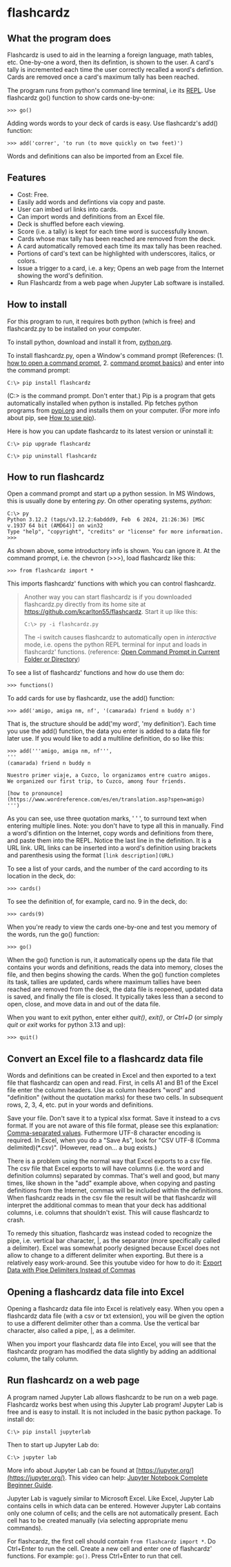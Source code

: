 # **flashcardz**

## **What the program does**
Flashcardz is used to aid in the learning a foreign language, math tables, etc.
One-by-one a word, then its defintion, is shown to the user.  A card's tally is
incremented each time the user correctly recalled a word's defintion.  Cards
are removed once a card's maximum tally has been reached.

The program runs from python's command line terminal, i.e its [REPL](https://www.pythonmorsels.com/using-the-python-repl/).  Use
flashcardz go() function to show cards one-by-one:

`>>> go()`

Adding words words to your deck of cards is easy.  Use flashcardz's add()
function:

`>>> add('correr', 'to run (to move quickly on two feet)')`

Words and definitions can also be imported from an Excel file.


## **Features**
* Cost: Free.
* Easily add words and defintions via copy and paste.
* User can imbed url links into cards.
* Can import words and definitions from an Excel file.
* Deck is shuffled before each viewing.
* Score (i.e. a tally) is kept for each time word is successfully known.
* Cards whose max tally has been reached are removed from the deck.
* A card automatically removed each time its max tally has been reached.
* Portions of card's text can be highlighted with underscores, italics, or colors.
* Issue a trigger to a card, i.e. a key; Opens an web page from the Internet
  showing the word's definition.
* Run Flashcardz from a web page when Jupyter Lab software is installed.


## **How to install**
For this program to run, it requires both python (which is free) and
flashcardz.py to be installed on your computer.

To install python, download and install it from, [python.org](https://www.python.org/).

To install flashcardz.py, open a Window's command prompt
(References: (1. [how to open a command prompt](https://www.youtube.com/watch?v=uE9WgNr3OjM), 2. [command prompt basics](https://www.makeuseof.com/tag/a-beginners-guide-to-the-windows-command-line/))
and enter into the command prompt:

`C:\> pip install flashcardz`

(C:\>  is the command prompt.  Don't enter that.)  Pip is a program that gets
automatically installed when python is installed.  Pip fetches python programs
from [pypi.org](https://pypi.org/) and installs them on your computer.  (For
more info about pip, see [How to use pip](https://note.nkmk.me/en/python-pip-usage/)).

Here is how you can update flashcardz to its latest version or uninstall it:
```
C:\> pip upgrade flashcardz

C:\> pip uninstall flashcardz
```

## **How to run flashcardz**

Open a command prompt and start up a python session.  In MS Windows, this is
usually done by entering *py*.  On other operating systems, *python*:

```
C:\> py
Python 3.12.2 (tags/v3.12.2:6abddd9, Feb  6 2024, 21:26:36) [MSC v.1937 64 bit (AMD64)] on win32
Type "help", "copyright", "credits" or "license" for more information.
>>>
```

As shown above, some introductory info is shown.  You can ignore it.  At the
command prompt, i.e. the chevron (>>>), load flashcardz like this:

`>>> from flashcardz import *`

This imports flashcardz' functions with which you can control flashcardz.

>Another way you can start flashcardz is if you downloaded flashcardz.py
>directly from its home site at https://github.com/kcarlton55/flashcardz.
>Start it up like this:
>
>`C:\> py -i flashcardz.py`
>
>The -i switch causes flashcardz to automatically open in *interactive* mode,
>i.e. opens the python REPL terminal for input and loads in flashcardz' functions.
>(reference: [Open Command Prompt in Current Folder or Directory](https://www.youtube.com/watch?v=bgSSJQolR0E))

To see a list of flashcardz' functions and how do use them do:

`>>> functions()`

To add cards for use by flashcardz, use the add() function:

`>>> add('amigo, amiga nm, nf', '(camarada) friend n buddy n')`

That is, the structure should be add('my word', 'my definition').  Each time
you use the add() function, the data you enter is added to a data file for
later use.  If you would like to add a multiline definition, do so like this:

```
>>> add('''amigo, amiga nm, nf''',
'''
(camarada) friend n buddy n

Nuestro primer viaje, a Cuzco, lo organizamos entre cuatro amigos.
We organized our first trip, to Cuzco, among four friends.

[how to pronounce](https://www.wordreference.com/es/en/translation.asp?spen=amigo)
''')
```

As you can see, use three quotation marks, ' ' ', to surround text when entering
multiple lines.  Note: you don't have to type all this in manually.  Find a
word's difintion on the Internet, copy words and definitions from there, and
paste them into the REPL.  Notice the last line in the definition.  It is a URL
link.  URL links can be inserted into a word's definition using brackets and
parenthesis using the format `[link description](URL)`

To see a list of your cards, and the number of the card according to its
location in the deck, do:

`>>> cards()`

To see the definition of, for example, card no. 9 in the deck, do:

`>>> cards(9)`

When you're ready to view the cards one-by-one and test you memory of the
words, run the go() function:

`>>> go()`

When the go() function is run, it automatically opens up the data file that
contains your words and definitions, reads the data into memory, closes the file,
and then begins showing the cards.  When the go() function completes its task,
tallies are updated, cards where maximum tallies have been reached are removed
from the deck, the data file is reopened, updated data is saved, and finally
the file is closed.  It typically takes less than a second to open, close, and
move data in and out of the data file.

When you want to exit python, enter either *quit()*, *exit()*, or *Ctrl+D* (or
simply *quit* or *exit* works for python 3.13 and up):

`>>> quit()`

## **Convert an Excel file to a flashcardz data file**

Words and definitions can be created in Excel and then exported to a text file
that flashcardz can open and read.  First, in cells A1 and B1 of the Excel file
enter the column headers.  Use as column headers "word" and "definition"
(without the quotation marks) for these two cells.  In  subsequent rows, 2, 3,
4, etc. put in your words and definitions.

Save your file.  Don't save it to a typical xlsx format.  Save it instead to
a cvs format.  If you are not aware of this file format, please see this
explanation: [Comma-separated values](https://en.wikipedia.org/wiki/Comma-separated_values).
Futhermore UTF-8 character encoding is required.  In Excel, when you do a
"Save As", look for "CSV UTF-8 (Comma delimited)(*.csv)".  (However, read on...
a bug exists.)

There is a problem using the normal way that Excel exports to a csv file.  The
csv file that Excel exports to will have columns (i.e. the word and definition
columns) separated by commas.  That's well and good, but many times, like shown
in the "add" example above, when copying and pasting definitions from the
Internet, commas will be included within the definitions.  When flashcardz
reads in the csv file the result will be that flashcardz will interpret the
additional commas to mean that your deck has additional columns, i.e. columns
that shouldn't exist.  This will cause flashcardz to crash.

To remedy this situation, flashcardz was instead coded to recognize the
pipe, i.e. vertical bar character, |, as the separator (more specifically
called a delimiter).  Excel was somewhat poorly designed because Excel does not
allow to change to a different delimiter when exporting.  But there is a
relatively easy work-around.  See this youtube video for how to do it:
[Export Data with Pipe Delimiters Instead of Commas](https://www.youtube.com/watch?v=jieWzHJjVBU)


## **Opening a flashcardz data file into Excel**

Opening a flashcardz data file into Excel is relatively easy.  When you open a
flashcardz data file (with a csv or txt extension), you will be given the
option to use a different delimiter other than a comma.  Use the vertical
bar character, also called a pipe, |, as a delimiter.

When you import your flashcardz data file into Excel, you will see that the
flashcardz program has modified the data slightly by adding an additional
column, the tally column.


## **Run flashcardz on a web page**

A program named Jupyter Lab allows flashcardz to be run on a web page.
Flashcardz works best when using this Jupyter Lab program!  Jupyter Lab is free
and is easy to install.  It is not included in the basic python package.  To
install do:

`C:\> pip install jupyterlab`

Then to start up Jupyter Lab do:

`C:\> jupyter lab`

More info about Jupyter Lab can be found at [https://jupyter.org/](https://jupyter.org/).
This video can help: [Jupyter Notebook Complete Beginner Guide](https://www.youtube.com/watch?v=5pf0_bpNbkw).

Jupyter Lab is vaguely similar to Microsoft Excel.  Like Excel, Jupyter Lab
contains cells in which data can be entered.  However Jupyter Lab contains only
one column of cells; and the cells are not automatically present.  Each cell
has to be created manually (via selecting appropriate menu commands).

For flashcardz, the first cell should contain `from flashcardz import *`.
Do Ctrl+Enter to run the cell.  Create a new cell and enter one of flashcardz'
functions.  For example: `go()`.  Press Ctrl+Enter to run that cell.
